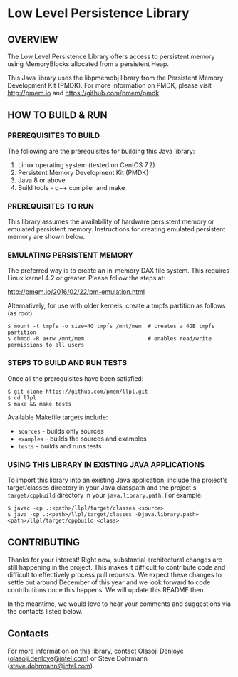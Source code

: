 # Low Level Persistence Library #

## OVERVIEW ##
The Low Level Persistence Library offers access to persistent memory using MemoryBlocks allocated from
a persistent Heap.  

This Java library uses the libpmemobj library from the Persistent Memory Development Kit (PMDK). 
For more information on PMDK, please visit http://pmem.io and https://github.com/pmem/pmdk.

## HOW TO BUILD & RUN ##

### PREREQUISITES TO BUILD ###
The following are the prerequisites for building this Java library:

1. Linux operating system (tested on CentOS 7.2)
2. Persistent Memory Development Kit (PMDK)
3. Java 8 or above
4. Build tools - g++ compiler and make

### PREREQUISITES TO RUN ###
This library assumes the availability of hardware persistent memory or emulated persistent memory.  Instructions for creating emulated persistent memory are shown below.

### EMULATING PERSISTENT MEMORY ###
The preferred way is to create an in-memory DAX file system. This requires Linux kernel 4.2 or 
greater. Please follow the steps at:

   http://pmem.io/2016/02/22/pm-emulation.html

Alternatively, for use with older kernels, create a tmpfs partition as follows (as root):
   ```
   $ mount -t tmpfs -o size=4G tmpfs /mnt/mem  # creates a 4GB tmpfs partition
   $ chmod -R a+rw /mnt/mem                    # enables read/write permissions to all users
   ```
### STEPS TO BUILD AND RUN TESTS ###
Once all the prerequisites have been satisfied:
   ```
   $ git clone https://github.com/pmem/llpl.git
   $ cd llpl
   $ make && make tests
   ```
Available Makefile targets include:

   - `sources` - builds only sources
   - `examples` - builds the sources and examples
   - `tests` - builds and runs tests

### USING THIS LIBRARY IN EXISTING JAVA APPLICATIONS ###
To import this library into an existing Java application, include the project's target/classes 
directory in your Java classpath and the project's ```target/cppbuild``` directory in your 
```java.library.path```.  For example: 
   ```
   $ javac -cp .:<path>/llpl/target/classes <source>
   $ java -cp .:<path>/llpl/target/classes -Djava.library.path=<path>/llpl/target/cppbuild <class>
   ```

## CONTRIBUTING ##
Thanks for your interest! Right now, substantial architectural changes are still happening in the
project.  This makes it difficult to contribute code and difficult to effectively process pull
requests.  We expect these changes to settle out around December of this year and we look forward to
code contributions once this happens.  We will update this README then.

In the meantime, we would love to hear your comments and suggestions via the contacts listed below.

## Contacts ##
For more information on this library, contact Olasoji Denloye (olasoji.denloye@intel.com) or Steve Dohrmann
(steve.dohrmann@intel.com).
